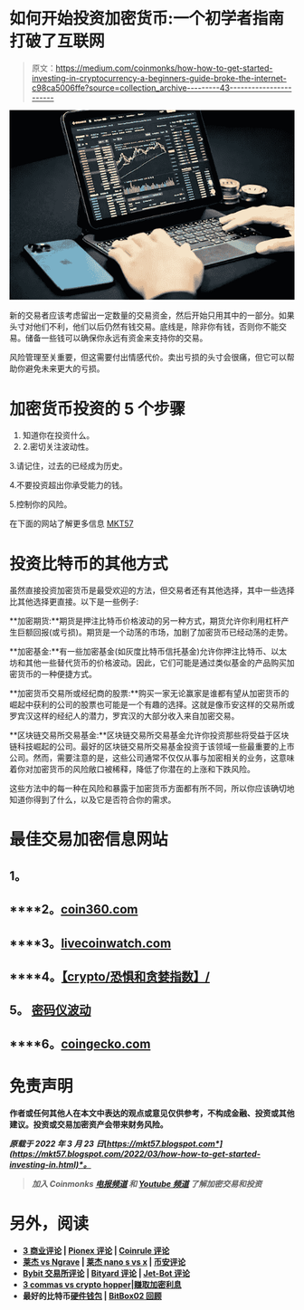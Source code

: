 # 如何开始投资加密货币:一个初学者指南打破了互联网

> 原文：<https://medium.com/coinmonks/how-how-to-get-started-investing-in-cryptocurrency-a-beginners-guide-broke-the-internet-c98ca5006ffe?source=collection_archive---------43----------------------->

![](img/a2ca58dcf09f22fcd3e42bda88a2a4b9.png)

新的交易者应该考虑留出一定数量的交易资金，然后开始只用其中的一部分。如果头寸对他们不利，他们以后仍然有钱交易。底线是，除非你有钱，否则你不能交易。储备一些钱可以确保你永远有资金来支持你的交易。

风险管理至关重要，但这需要付出情感代价。卖出亏损的头寸会很痛，但它可以帮助你避免未来更大的亏损。

# 加密货币投资的 5 个步骤

1.  知道你在投资什么。
2.  2.密切关注波动性。

3.请记住，过去的已经成为历史。

4.不要投资超出你承受能力的钱。

5.控制你的风险。

在下面的网站了解更多信息 [MKT57](https://mkt57.blogspot.com/2022/03/how-how-to-get-started-investing-in.html)

# 投资比特币的其他方式

虽然直接投资加密货币是最受欢迎的方法，但交易者还有其他选择，其中一些选择比其他选择更直接。以下是一些例子:

**加密期货:**期货是押注比特币价格波动的另一种方式，期货允许你利用杠杆产生巨额回报(或亏损)。期货是一个动荡的市场，加剧了加密货币已经动荡的走势。

**加密基金:**有一些加密基金(如灰度比特币信托基金)允许你押注比特币、以太坊和其他一些替代货币的价格波动。因此，它们可能是通过类似基金的产品购买加密货币的一种便捷方式。

**加密货币交易所或经纪商的股票:**购买一家无论赢家是谁都有望从加密货币的崛起中获利的公司的股票也可能是一个有趣的选择。这就是像币安这样的交易所或罗宾汉这样的经纪人的潜力，罗宾汉的大部分收入来自加密交易。

**区块链交易所交易基金:**区块链交易所交易基金允许你投资那些将受益于区块链科技崛起的公司。最好的区块链交易所交易基金投资于该领域一些最重要的上市公司。然而，需要注意的是，这些公司通常不仅仅从事与加密相关的业务，这意味着你对加密货币的风险敞口被稀释，降低了你潜在的上涨和下跌风险。

这些方法中的每一种在风险和暴露于加密货币方面都有所不同，所以你应该确切地知道你得到了什么，以及它是否符合你的需求。

# 最佳交易加密信息网站

## **1。**[](https://coinmarketcap.com/invite?ref=7Y91L49B)

## ****2。**[**coin360.com**](https://coin360.com/)**

## ****3。**[**livecoinwatch.com**](https://www.livecoinwatch.com/)**

## ****4。**[**【crypto/恐惧和贪婪指数】/**](https://alternative.me/crypto/fear-and-greed-index/)**

## ****5。** [**密码仪波动**](https://www.cryptometer.io/volatility)**

## ****6。**[**coingecko.com**](https://www.coingecko.com/)**

# ****免责声明****

**作者或任何其他人在本文中表达的观点或意见仅供参考，不构成金融、投资或其他建议。投资或交易加密资产会带来财务风险。**

***原载于 2022 年 3 月 23 日*[*https://mkt57.blogspot.com*](https://mkt57.blogspot.com/2022/03/how-how-to-get-started-investing-in.html)*。***

> ***加入 Coinmonks* [*电报频道*](https://t.me/coincodecap) *和* [*Youtube 频道*](https://www.youtube.com/c/coinmonks/videos) *了解加密交易和投资***

# **另外，阅读**

*   **[3 商业评论](/coinmonks/3commas-review-an-excellent-crypto-trading-bot-2020-1313a58bec92) | [Pionex 评论](https://coincodecap.com/pionex-review-exchange-with-crypto-trading-bot) | [Coinrule 评论](/coinmonks/coinrule-review-2021-a-beginner-friendly-crypto-trading-bot-daf0504848ba)**
*   **[莱杰 vs Ngrave](/coinmonks/ledger-vs-ngrave-zero-7e40f0c1d694) | [莱杰 nano s vs x](/coinmonks/ledger-nano-s-vs-x-battery-hardware-price-storage-59a6663fe3b0) | [币安评论](/coinmonks/binance-review-ee10d3bf3b6e)**
*   **[Bybit 交易所评论](/coinmonks/bybit-exchange-review-dbd570019b71) | [Bityard 评论](https://coincodecap.com/bityard-reivew) | [Jet-Bot 评论](https://coincodecap.com/jet-bot-review)**
*   **[3 commas vs crypto hopper](/coinmonks/3commas-vs-pionex-vs-cryptohopper-best-crypto-bot-6a98d2baa203)|[赚取加密利息](/coinmonks/earn-crypto-interest-b10b810fdda3)**
*   **最好的比特币[硬件钱包](/coinmonks/hardware-wallets-dfa1211730c6) | [BitBox02 回顾](/coinmonks/bitbox02-review-your-swiss-bitcoin-hardware-wallet-c36c88fff29)**